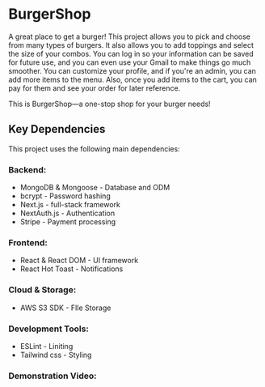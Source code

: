 # BurgerShop
A great place to get a burger! This project allows you to pick and choose from many 
types of burgers. It also allows you to add toppings and select the size of your combos.
You can log in so your information can be saved for future use, and you can even use 
your Gmail to make things go much smoother. You can customize your profile, and if you're
an admin, you can add more items to the menu. Also, once you add items to the cart, you 
can pay for them and see your order for later reference.

This is BurgerShop—a one-stop shop for your burger needs!

## Key Dependencies  
This project uses the following main dependencies:

### Backend:
- MongoDB & Mongoose - Database and ODM
- bcrypt - Password hashing
- Next.js - full-stack framework
- NextAuth.js - Authentication
- Stripe - Payment processing

### Frontend:
- React & React DOM - UI framework
- React Hot Toast - Notifications

### Cloud & Storage:
- AWS S3 SDK - FIle Storage

### Development Tools:
- ESLint - Liniting
- Tailwind css - Styling

### Demonstration Video:


